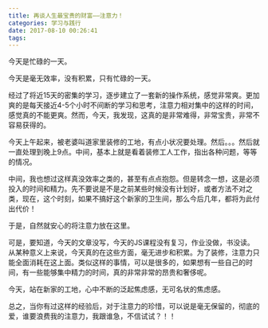 ```yaml
---
title: 再谈人生最宝贵的财富——注意力！
categories: 学习与践行
date: 2017-08-10 00:26:41
tags:
---
```

今天是忙碌的一天。

今天是毫无效率，没有积累，只有忙碌的一天。<!--more-->

经过了将近15天的密集的学习，逐步建立了一套新的操作系统，感觉非常爽。更加爽的是每天接近4-5个小时不间断的学习和思考，注意力相对集中的这样的时间，感觉真的不能更爽。然而，今天，我发现，这真的是非常难得，非常宝贵，非常不容易获得的。

今天上午起来，被老婆叫道家里装修的工地，有点小状况要处理。然后。。。然后就一直处理到晚上9点。中间，基本上就是看着装修工人工作，指出各种问题，等等的情况。

中间，我也想过这样真没效率之类的，甚至有点点抱怨。但是转念一想，这是必须投入的时间和精力。先不要说是不是之前某些时候没有计划好，或者方法不对之类，现在，这个时刻，如果不搞好这个新家的卫生间，那么今后几年，都将为此付出代价！

于是，自然就安心的将注意力放在这里。

可是，要知道，今天的文章没写，今天的JS课程没有复习，作业没做，书没读。从某种意义上来说，今天真的在这些方面，毫无进步和积累。为了装修，注意力只能全面消耗在这上面。类似这样的事情，可以是很多的，如果想有一些自己的时间，有一些能够集中精力的时间，真的非常非常的昂贵和奢侈呢。

今天，站在新家的工地，心中不断的泛起焦虑感，无可名状的焦虑感。

总之，当你有过这样的经验后，对于注意力的珍惜，可以说是毫无保留的，彻底的爱，谁要浪费我的注意力，我跟谁急，不信试试？！！